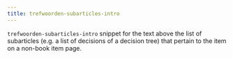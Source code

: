 ```yaml
---
title: trefwoorden-subarticles-intro
---
```


`trefwoorden-subarticles-intro` snippet for the text above the list of subarticles (e.g. a list of decisions of a decision tree) that pertain to the item on a non-book item page.
